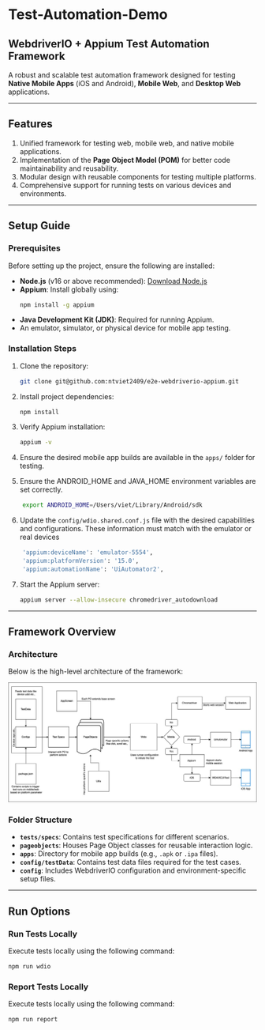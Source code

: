 # **Test-Automation-Demo**

## **WebdriverIO + Appium Test Automation Framework**

A robust and scalable test automation framework designed for testing **Native Mobile Apps** (iOS and Android), **Mobile Web**, and **Desktop Web** applications.

---

## **Features**

1. Unified framework for testing web, mobile web, and native mobile applications.
2. Implementation of the **Page Object Model (POM)** for better code maintainability and reusability.
3. Modular design with reusable components for testing multiple platforms.
4. Comprehensive support for running tests on various devices and environments.

---

## **Setup Guide**

### **Prerequisites**

Before setting up the project, ensure the following are installed:

- **Node.js** (v16 or above recommended): [Download Node.js](https://nodejs.org/en/)
- **Appium**: Install globally using:
    ```bash
    npm install -g appium
    ```
- **Java Development Kit (JDK)**: Required for running Appium.
- An emulator, simulator, or physical device for mobile app testing.

### **Installation Steps**

1. Clone the repository:
    ```bash
    git clone git@github.com:ntviet2409/e2e-webdriverio-appium.git
    ```

2. Install project dependencies:
    ```bash
    npm install
    ```

3. Verify Appium installation:
    ```bash
    appium -v
    ```

4. Ensure the desired mobile app builds are available in the `apps/` folder for testing.
5. Ensure the ANDROID_HOME and JAVA_HOME environment variables are set correctly.
```bash
    export ANDROID_HOME=/Users/viet/Library/Android/sdk
   ```

6. Update the `config/wdio.shared.conf.js` file with the desired capabilities and configurations. These information must match with the emulator or real devices
```bash
    'appium:deviceName': 'emulator-5554',
    'appium:platformVersion': '15.0',
    'appium:automationName': 'UiAutomator2',
   ```
7. Start the Appium server:
    ```bash
    appium server --allow-insecure chromedriver_autodownload
    ```

---

## **Framework Overview**

### **Architecture**

Below is the high-level architecture of the framework:

![Framework Architecture](architecture.jpg)

### **Folder Structure**

- **`tests/specs`**: Contains test specifications for different scenarios.
- **`pageobjects`**: Houses Page Object classes for reusable interaction logic.
- **`apps`**: Directory for mobile app builds (e.g., `.apk` or `.ipa` files).
- **`config/testData`**: Contains test data files required for the test cases.
- **`config`**: Includes WebdriverIO configuration and environment-specific setup files.

---

## **Run Options**

### Run Tests Locally

Execute tests locally using the following command:

```bash
npm run wdio
```

### Report Tests Locally
Execute tests locally using the following command:

```bash
npm run report
```